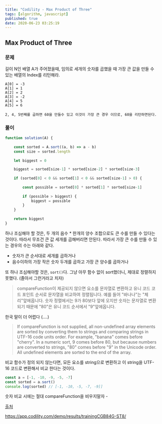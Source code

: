 ```yaml
---
title: "Codility - Max Product of Three"
tags: [algorithm, javascript]
published: true
date: 2020-06-23 03:25:19
---
```


## Max Product of Three

### 문제

길이 N인 배열 A가 주어졌을때, 임의로 세개의 숫자를 곱했을 때 가장 큰 값을 만들 수 있는 배열의 Index를 리턴해라.

```
A[0] = -3
A[1] = 1
A[2] = 2
A[3] = -2
A[4] = 5
A[5] = 6

2, 4, 5번째를 곱하면 60을 만들수 있고 이것이 가장 큰 경우 이므로, 60을 리턴하면된다.
```

### 풀이

```javascript
function solution(A) {
    
    const sorted = A.sort((a, b) => a - b)
    const size = sorted.length
    
    let biggest = 0

    biggest = sorted[size-1] * sorted[size-2] * sorted[size-3]
    
    if (sorted[0] < 0 && sorted[1] < 0 && sorted[size-1] > 0) {
        
        const possible = sorted[0] * sorted[1] * sorted[size-1]
        
        if (possible > biggest) {
            biggest = possible
        }
    }    
    
    return biggest
}
```

하나 조심해야 할 것은, 두 개의 음수 * 한개의 양수 조합으로도 큰 수를 만들 수 있다는 것이다. 따라서 무조건 큰 값 세개를 곱해버리면 안된다. 따라서 가장 큰 수를 만들 수 있는 경우의 수는 아래와 같다.

- 숫자가 큰 순서대로 세개를 곱하거나
- 음수이하의 가장 작은 숫자 두개를 곱하고 가장 큰 양수를 곱하거나

또 하나 조심해야할 것은, `sort()`다. 그냥 아무 함수 없이 sort했더니, 제대로 정렬하지 못했다. (졸아서 그런거라고 치자)

> compareFunction이 제공되지 않으면 요소를 문자열로 변환하고 유니 코드 코드 포인트 순서로 문자열을 비교하여 정렬됩니다. 예를 들어 "바나나"는 "체리"앞에옵니다. 숫자 정렬에서는 9가 80보다 앞에 오지만 숫자는 문자열로 변환되기 때문에 "80"은 유니 코드 순서에서 "9"앞에옵니다.

한국 말이 더 어렵다 (....)

> If compareFunction is not supplied, all non-undefined array elements are sorted by converting them to strings and comparing strings in UTF-16 code units order. For example, "banana" comes before "cherry". In a numeric sort, 9 comes before 80, but because numbers are converted to strings, "80" comes before "9" in the Unicode order. All undefined elements are sorted to the end of the array.

비교 함수가 정의 되지 않는다면, 모든 요소를 string으로 변환하고 이 string을 UTF-16 코드로 변환해서 비교 한다는 것이다.

```javascript
const a = [-1, -10, -9, -5, -7]
const sorted = a.sort()
console.log(sorted) // [-1, -10, -5, -7, -9]]
```

숫자 비교 시에는 절대 compareFunction을 비우지말자 - 

[출처](https://developer.mozilla.org/ko/docs/Web/JavaScript/Reference/Global_Objects/Array/sort)

https://app.codility.com/demo/results/trainingCGB84G-ST8/